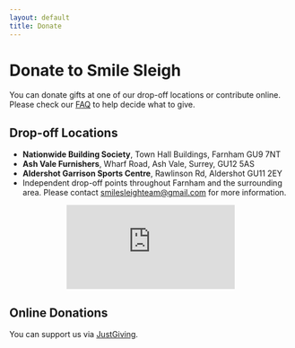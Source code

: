 ```yaml
---
layout: default
title: Donate
---
```


# Donate to Smile Sleigh

You can donate gifts at one of our drop-off locations or contribute online.  Please check our [FAQ](faq) to help decide what to give.

## Drop-off Locations
- **Nationwide Building Society**, Town Hall Buildings, Farnham GU9 7NT <a href="https://www.google.com/maps/search/?api=1&query=Nationwide+Building+Society,+Farnham" target="_blank"><i class="fas fa-map-marker-alt"></i></a>
- **Ash Vale Furnishers**, Wharf Road, Ash Vale, Surrey, GU12 5AS <a href="https://www.google.com/maps/search/?api=1&query=Ash+Vale+Furnishers,+Ash+Vale" target="_blank"><i class="fas fa-map-marker-alt"></i></a>
- **Aldershot Garrison Sports Centre**, Rawlinson Rd, Aldershot GU11 2EY <a href="https://www.google.com/maps/search/?api=1&query=Aldershot+Garrison+Sports+Centre,+Aldershot" target="_blank"><i class="fas fa-map-marker-alt"></i></a>
- Independent drop-off points throughout Farnham and the surrounding area. Please contact smilesleighteam@gmail.com for more information.
<p align="center"><iframe frameBorder="0" src="https://www.google.com/maps/d/embed?mid=1toZ9XUHde_6z2Du67TcevGzTajsW0K0&ehbc=2E312F&noprof=1" class="map"></iframe></p>


## Online Donations
You can support us via [JustGiving](https://www.justgiving.com/crowdfunding/Smilesleigh24).
